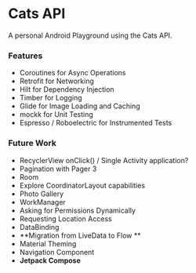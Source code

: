 # Cats API

A personal Android Playground using the Cats API.

### Features

- Coroutines for Async Operations
- Retrofit for Networking
- Hilt for Dependency Injection
- Timber for Logging
- Glide for Image Loading and Caching
- mockk for Unit Testing
- Espresso / Roboelectric for Instrumented Tests

### Future Work

- RecyclerView onClick() / Single Activity application?
- Pagination with Pager 3
- Room
- Explore CoordinatorLayout capabilities
- Photo Gallery
- WorkManager
- Asking for Permissions Dynamically
- Requesting Location Access
- DataBinding
- **Migration from LiveData to Flow **
- Material Theming
- Navigation Component
- **Jetpack Compose**
